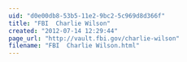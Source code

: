 ```yaml
---
uid: "d0e00db8-53b5-11e2-9bc2-5c969d8d366f"
title: "FBI  Charlie Wilson"
created: "2012-07-14 12:29:44"
page_url: "http://vault.fbi.gov/charlie-wilson"
filename: "FBI  Charlie Wilson.html"
---
```

